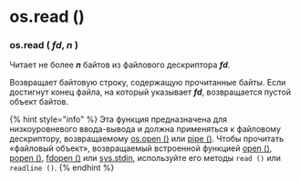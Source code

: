 # os.read \(\)

### os.read \( _fd_, _n_ \)

Читает не более _**n**_ байтов из файлового дескриптора _**fd**_.

Возвращает байтовую строку, содержащую прочитанные байты. Если достигнут конец файла, на который указывает _**fd**_, возвращается пустой объект байтов.

{% hint style="info" %}
Эта функция предназначена для низкоуровневого ввода-вывода и должна применяться к файловому дескриптору, возвращаемому [os.open \(\)](os.open.md) или [pipe \(\)](os.pipe.md). Чтобы прочитать «файловый объект», возвращаемый встроенной функцией [open \(\)](../../../../vstroennye-obekty/vstroennye-funkcii/open.md), [popen \(\)](../upravlenie-processami/os.popen.md), [fdopen \(\)](../sozdanie-failovogo-obekta/os.fdopen.md) или [sys.stdin](../../../sluzhby-sredy-vypolneniya-python/sys/sys.stdin-sys.stdout-sys.stderr.md), используйте его методы `read ()` или `readline ()`.
{% endhint %}

